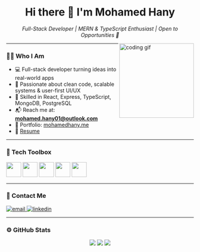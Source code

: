 <h1 align="center">Hi there 👋 I'm Mohamed Hany</h1>
<p align="center">
  <em>Full-Stack Developer | MERN & TypeScript Enthusiast | Open to Opportunities 💼</em>
</p>

<img align="right" src="https://media0.giphy.com/media/v1.Y2lkPTc5MGI3NjExdWc3NGJ3YW1uandkcHdiY3E0aWRzYTVtaTg4MHE2YmxkMXZ3cmxrNiZlcD12MV9pbnRlcm5hbF9naWZfYnlfaWQmY3Q9Zw/unxCGmTuBvwo2djRLA/giphy.gif" width="200" alt="coding gif"/>

---

### 👨‍💻 Who I Am
- 💻 Full-stack developer turning ideas into real-world apps
- 🧠 Passionate about clean code, scalable systems & user-first UI/UX
- 🔧 Skilled in React, Express, TypeScript, MongoDB, PostgreSQL
- 📬 Reach me at: **mohamed.hany01@outlook.com**
- 🔗 Portfolio: [mohamedhany.me](https://portfolio-blond-eight-81.vercel.app/)
- 🧾 [Resume](https://drive.google.com/file/d/1ihzoO8IqwVptMlOd4iSf-uMZLOCHXYS5/view?usp=sharing)

---

### 🧰 Tech Toolbox
<p>
  <img src="https://cdn.jsdelivr.net/gh/devicons/devicon/icons/react/react-original-wordmark.svg" height="40"/>
  <img src="https://cdn.jsdelivr.net/gh/devicons/devicon/icons/typescript/typescript-original.svg" height="40"/>
  <img src="https://cdn.jsdelivr.net/gh/devicons/devicon/icons/express/express-original.svg" height="40"/>
  <img src="https://cdn.jsdelivr.net/gh/devicons/devicon/icons/mongodb/mongodb-original.svg" height="40"/>
  <img src="https://cdn.jsdelivr.net/gh/devicons/devicon/icons/postgresql/postgresql-original.svg" height="40"/>
</p>

---

### 💬 Contact Me
<p>
  <a href="mailto:mohamed.hany01@outlook.com">
    <img src="https://img.shields.io/badge/Email-mohamed.hany01@outlook.com-blue?style=for-the-badge&logo=gmail" alt="email" />
  </a>
  <a href="https://linkedin.com/in/mohamed-hany-b0785727a" target="_blank">
    <img src="https://img.shields.io/badge/LinkedIn-Mohamed%20Hany-blue?style=for-the-badge&logo=linkedin" alt="linkedin" />
  </a>
</p>

---

### ⚙️ GitHub Stats
<p align="center">
  <img src="https://github-readme-stats.vercel.app/api?username=mohamedhany1231&show_icons=true&theme=tokyonight" />
  <img src="https://github-readme-stats.vercel.app/api/top-langs/?username=mohamedhany1231&layout=compact&theme=tokyonight" />
  <img src="https://github-readme-streak-stats.herokuapp.com/?user=mohamedhany1231&theme=tokyonight" />
</p>

